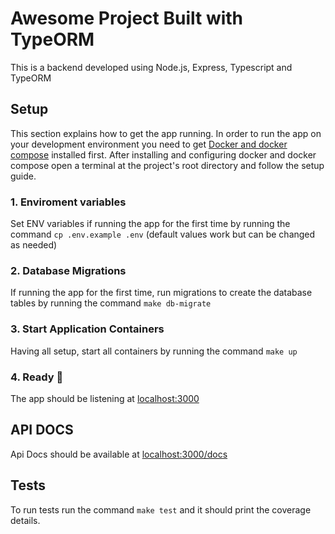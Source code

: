 # Awesome Project Built with TypeORM

This is a backend developed using Node.js, Express, Typescript and TypeORM

## Setup

This section explains how to get the app running. In order to run the app on your development environment you need to get [Docker and docker compose](https://docs.docker.com/get-docker/) installed first.
After installing and configuring docker and docker compose open a terminal at the project's root directory and follow the setup guide.

### 1. Enviroment variables
Set ENV variables if running the app for the first time by running the command `cp .env.example .env` (default values work but can be changed as needed)

### 2. Database Migrations
If running the app for the first time, run migrations to create the database tables by running the command `make db-migrate`

### 3. Start Application Containers
Having all setup, start all containers by running the command `make up`

### 4. Ready 🚀
The app should be listening at [localhost:3000](http://localhost:3000)

## API DOCS

Api Docs should be available at [localhost:3000/docs](http://localhost:3000/docs)

## Tests

To run tests run the command `make test` and it should print the coverage details.



